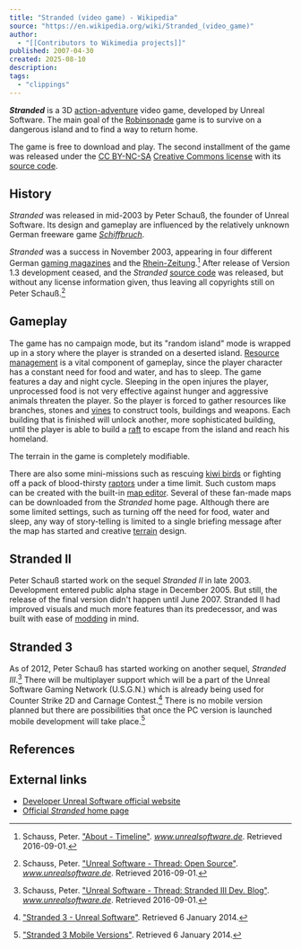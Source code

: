 ```yaml
---
title: "Stranded (video game) - Wikipedia"
source: "https://en.wikipedia.org/wiki/Stranded_(video_game)"
author:
  - "[[Contributors to Wikimedia projects]]"
published: 2007-04-30
created: 2025-08-10
description:
tags:
  - "clippings"
---
```

***Stranded*** is a 3D [action-adventure](https://en.wikipedia.org/wiki/Action-adventure_game "Action-adventure game") video game, developed by Unreal Software. The main goal of the [Robinsonade](https://en.wikipedia.org/wiki/Robinsonade "Robinsonade") game is to survive on a dangerous island and to find a way to return home.

The game is free to download and play. The second installment of the game was released under the [CC BY-NC-SA](https://en.wikipedia.org/wiki/CC_BY-NC-SA "CC BY-NC-SA") [Creative Commons license](https://en.wikipedia.org/wiki/Creative_Commons_license "Creative Commons license") with its [source code](https://en.wikipedia.org/wiki/Source_code "Source code").

## History

*Stranded* was released in mid-2003 by Peter Schauß, the founder of Unreal Software. Its design and gameplay are influenced by the relatively unknown German freeware game *[Schiffbruch](https://en.wikipedia.org/w/index.php?title=Schiffbruch&action=edit&redlink=1 "Schiffbruch (page does not exist)")*.

*Stranded* was a success in November 2003, appearing in four different German [gaming magazines](https://en.wikipedia.org/wiki/Video_game_journalism "Video game journalism") and the [Rhein-Zeitung](https://en.wikipedia.org/wiki/Rhein-Zeitung "Rhein-Zeitung").[^1] After release of Version 1.3 development ceased, and the *Stranded* [source code](https://en.wikipedia.org/wiki/Source_code "Source code") was released, but without any license information given, thus leaving all copyrights still on Peter Schauß.[^2]

## Gameplay

The game has no campaign mode, but its "random island" mode is wrapped up in a story where the player is stranded on a deserted island. [Resource management](https://en.wikipedia.org/wiki/Resource_management "Resource management") is a vital component of gameplay, since the player character has a constant need for food and water, and has to sleep. The game features a day and night cycle. Sleeping in the open injures the player, unprocessed food is not very effective against hunger and aggressive animals threaten the player. So the player is forced to gather resources like branches, stones and [vines](https://en.wikipedia.org/wiki/Liana "Liana") to construct tools, buildings and weapons. Each building that is finished will unlock another, more sophisticated building, until the player is able to build a [raft](https://en.wikipedia.org/wiki/Raft "Raft") to escape from the island and reach his homeland.

The terrain in the game is completely modifiable.

There are also some mini-missions such as rescuing [kiwi birds](https://en.wikipedia.org/wiki/Kiwi_bird "Kiwi bird") or fighting off a pack of blood-thirsty [raptors](https://en.wikipedia.org/wiki/Velociraptor "Velociraptor") under a time limit. Such custom maps can be created with the built-in [map editor](https://en.wikipedia.org/wiki/Map_editor "Map editor"). Several of these fan-made maps can be downloaded from the *Stranded* home page. Although there are some limited settings, such as turning off the need for food, water and sleep, any way of story-telling is limited to a single briefing message after the map has started and creative [terrain](https://en.wikipedia.org/wiki/Terrain "Terrain") design.

## Stranded II

Peter Schauß started work on the sequel *Stranded II* in late 2003. Development entered public alpha stage in December 2005. But still, the release of the final version didn't happen until June 2007. Stranded II had improved visuals and much more features than its predecessor, and was built with ease of [modding](https://en.wikipedia.org/wiki/Mod_\(video_gaming\) "Mod (video gaming)") in mind.

## Stranded 3

As of 2012, Peter Schauß has started working on another sequel, *Stranded III*.[^3] There will be multiplayer support which will be a part of the Unreal Software Gaming Network (U.S.G.N.) which is already being used for Counter Strike 2D and Carnage Contest.[^4] There is no mobile version planned but there are possibilities that once the PC version is launched mobile development will take place.[^5]

## References

## External links

- [Developer Unreal Software official website](http://unrealsoftware.de/)
- [Official *Stranded* home page](http://stranded.unrealsoftware.de/)

[^1]: Schauss, Peter. ["About - Timeline"](http://www.unrealsoftware.de/about.php?timeline=1). *www.unrealsoftware.de*. Retrieved 2016-09-01.

[^2]: Schauss, Peter. ["Unreal Software - Thread: Open Source"](http://www.unrealsoftware.de/forum_posts.php?post=2873#lastpost). *www.unrealsoftware.de*. Retrieved 2016-09-01.

[^3]: Schauss, Peter. ["Unreal Software - Thread: Stranded III Dev. Blog"](http://www.unrealsoftware.de/forum_posts.php?post=330941). *www.unrealsoftware.de*. Retrieved 2016-09-01.

[^4]: ["Stranded 3 - Unreal Software"](https://www.unrealsoftware.de/game_stranded3.php). Retrieved 6 January 2014.

[^5]: ["Stranded 3 Mobile Versions"](https://www.unrealsoftware.de/game_stranded3.php). Retrieved 6 January 2014.